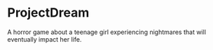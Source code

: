 # ProjectDream
A horror game about a teenage girl experiencing nightmares that will eventually impact her life.
